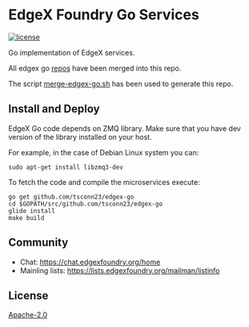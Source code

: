 # EdgeX Foundry Go Services
[![license](https://img.shields.io/badge/license-Apache%20v2.0-blue.svg)](LICENSE)

Go implementation of EdgeX services.

All edgex go [repos](https://github.com/tsconn23/) have been merged into this repo.

The script [merge-edgex-go.sh](https://gist.github.com/feclare/8dba191e8cf77864fe5eed38b380f13a) has been used to generate this repo.

## Install and Deploy

EdgeX Go code depends on ZMQ library. Make sure that you have dev version of the library
installed on your host.

For example, in the case of Debian Linux system you can:
```
sudo apt-get install libzmq3-dev
```

To fetch the code and compile the microservices execute:

```
go get github.com/tsconn23/edgex-go
cd $GOPATH/src/github.com/tsconn23/edgex-go
glide install
make build
```

## Community
- Chat: https://chat.edgexfoundry.org/home
- Mainling lists: https://lists.edgexfoundry.org/mailman/listinfo

## License
[Apache-2.0](LICENSE)
